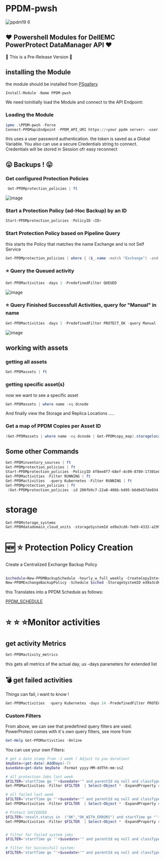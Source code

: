 ﻿# PPDM-pwsh
![ppdm19 6](https://user-images.githubusercontent.com/8255007/97328230-186df900-1876-11eb-8ad4-4feed5dac316.gif)

## :heart: Powershell Modules for DellEMC PowerProtect DataManager API :heart:


:sunrise: This is a Pre-Release Version :sunrise:



## installing the Module

the module should be installed from [PSgallery](https://www.powershellgallery.com/packages/PPDM-pwsh/)
```Powershell
Install-Module -Name PPDM-pwsh	
```
We need toinitially load the Module and connect to the API Endpoint:
### Loading the Module
```Powershell
ipmo .\PPDM-pwsh -Force
Connect-PPDMapiEndpoint -PPDM_API_URI https://<your ppdm server> -user -trustCert -Verbose
```
this uses a user password authentication. the token is saved as a Global Variable.
You also can use a secure Credentials string to connect. Credentials will be stored in Session ofr easy reconnect

## :stuck_out_tongue: Backups ! :stuck_out_tongue:

### Get configured Protection Policies
```Powershell
 Get-PPDMprotection_policies | ft
```
![image](https://user-images.githubusercontent.com/8255007/97300880-4e4fb500-1857-11eb-9632-c1c7c4b07157.png)


### Start a Protection Policy (ad-Hoc Backup) by an ID
```Powershell
Start-PPDMprotection_policies -PolicyID <ID>
```

### Start Protection Policy based on Pipeline Query
this starts the Policy that matches the name Exchange and is not Self Service
```Powershell
Get-PPDMprotection_policies | where { ($_.name -match "Exchange") -and ($_.passive -eq $False) } | Start-PPDMprotection_policies
```

### :star: Query the Queued activity
```Powershell
Get-PPDMactivities -days 1 -PredefinedFilter QUEUED
```
![image](https://user-images.githubusercontent.com/8255007/97305950-0d0ed380-185e-11eb-9340-a4bc607082e9.png)

### :star: Query Finished Successfull Activities, query for "Manual" in name
```Powershell
Get-PPDMactivities -days 1 -PredefinedFilter PROTECT_OK -query Manual | ft
```

![image](https://user-images.githubusercontent.com/8255007/97305737-d0db7300-185d-11eb-868e-a74d6999ea5d.png)



## working with assets

### getting all assets
```Powershell
Get-PPDMassets | ft
```
### getting specific asset(s)
now we want to see a specific asset
```Powershell
Get-PPDMassets | where name -eq dcnode
``` 
And finally view the Storage and Replica Locations .....

### Get a map of PPDM Copies per Asset ID
```Powershell
(Get-PPDMassets | where name -eq dcnode | Get-PPDMcopy_map).storagelocations
```

## Some other Commands
```Powershell
Get-PPDMinventory_sources | ft
Get-PPDMprotection_policies | ft
Start-PPDMprotection_policies -PolicyID 4f8ee8f7-68ef-4c09-8789-17301e82be3a
Get-PPDMactivities -Filter RUNNING | ft
Get-PPDMactivities  -query Kubernetes -Filter RUNNING | ft
Get-PPDMprotection_policies | ft
 (Get-PPDMprotection_policies -id 200fb9c7-22a8-406b-b495-b6d6457de034).stages | ft
```
# storage
```powershell
Get-PPDMstorage_systems
Get-PPDMdatadomain_cloud_units -storageSystemId ed9a3cd6-7e69-4332-a299-aaf258e23328
```

# :new: :star: Protection Policy Creation

Create a Centralized Exchange Backup Policy
##
```Powershell
$schedule=New-PPDMBackupSchedule -hourly_w_full_weekly -CreateCopyIntervalHrs 2 -CreateFull_Every_DayofWeek SUNDAY -RetentionUnit DAY -RetentionInterval 7 
New-PPDMExchangeBackupPolicy -Schedule $sched -StorageSystemID ed9a3cd6-7e69-4332-a299-aaf258e23328 -consistencyCheck LOGS_ONLY -enabled -encrypted -Name CI_EX_CLI_CENTRAL2
```
this Translates into a PPDM Schedule as follows:

[PPDM_SCHEDULE](https://github.com/bottkars/bottkars.github.io/raw/master/images/PPDM_NEW_SCHEDULE.png)

# :star: :star: :star:Monitor activities

## get activity Metrics

```Powershell
Get-PPDMactivity_metrics
```
this gets all metrics of the actual day, us -days parameters for extended list

## :bomb: get failed activities
Things can fail, i want to know !
```Powershell
Get-PPDMactivities  -query Kubernetes -days 14 -PredefinedFilter PROTECT_FAILED | Select-Object name, id -ExpandProperty result
```
### Custom Filters
From above, we can see that predefined query filters are used.
PowerProtect comes with it´s own query filters, see more 
from 
```Powershell
Get-Help Get-PPDMactivities -Online
```
You can use your own Filters:


```Powershell
# get a date stamp from -1 week ( Adjust to you duration)
$myDate=(get-date).AddDays(-7)
$usedate=get-date $myDate -Format yyyy-MM-ddThh:mm:ssZ

# all protection Jobs last week
$FILTER='startTime ge "'+$usedate+'" and parentId eq null and classType in ("JOB", "JOB_GROUP") and category in ("CLOUD_TIER","EXPORT_REUSE","PROTECT","REPLICATE","RESTORE","CLOUD_PROTECT")'
Get-PPDMactivities -Filter $FILTER  | Select-Object * -ExpandProperty result | ft 

# all failed last week
$FILTER='startTime ge "'+$usedate+'" and parentId eq null and classType in ("JOB", "JOB_GROUP") and category in ("CLOUD_TIER","EXPORT_REUSE","PROTECT","REPLICATE","RESTORE","CLOUD_PROTECT") and result.status eq "FAILED"'
Get-PPDMactivities -Filter $FILTER  | Select-Object * -ExpandProperty result | ft 

# Protect SUCCEEDED
$FILTER='result.status in  ("OK","OK_WITH_ERRORS") and startTime ge "'+$usedate+'" and parentId eq null and classType in ("JOB", "JOB_GROUP") and category in ("PROTECT")'
Get-PPDMactivities -Filter $FILTER  | Select-Object * -ExpandProperty result | ft 


# filter for failed system jobs
$FILTER='startTime ge "'+$usedate+'" and parentId eq null and classType in ("JOB", "JOB_GROUP") and category in ("CONSOLE","CONFIG","CLOUD_DR","CLOUD_COPY_RECOVER","DELETE","DISASTER_RECOVERY","DISCOVER","MANAGE","NOTIFY","SYSTEM","VALIDATE") and result.status eq "FAILED"'

# filter for Successfull system:
$FILTER='startTime ge "'+$usedate+'" and parentId eq null and classType in ("JOB", "JOB_GROUP") and category in ("CONSOLE","CONFIG","CLOUD_DR","CLOUD_COPY_RECOVER","DELETE","DISASTER_RECOVERY","DISCOVER","MANAGE","NOTIFY","SYSTEM","VALIDATE") and result.status eq "OK"'
```





